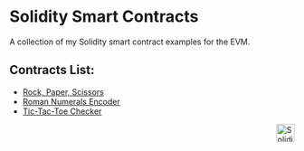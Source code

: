 # Solidity Smart Contracts

A collection of my Solidity smart contract examples for the EVM.

## Contracts List:

-   [Rock, Paper, Scissors](./contracts/rock-paper-scissors/README.md)
-   [Roman Numerals Encoder](./contracts/integer-to-roman/README.md)
-   [Tic-Tac-Toe Checker](./contracts/tic-tac-toe/README.md)

<picture>
    <img src="https://www.svgrepo.com/show/374088/solidity.svg" width="32px" align="right" alt="Solidity Logo">
</picture>
